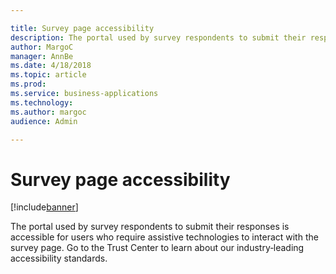 ```yaml
---

title: Survey page accessibility
description: The portal used by survey respondents to submit their responses is accessible for users who require assistive technologies to interact with the survey page.
author: MargoC
manager: AnnBe
ms.date: 4/18/2018
ms.topic: article
ms.prod: 
ms.service: business-applications
ms.technology: 
ms.author: margoc
audience: Admin

---
```

#  Survey page accessibility 




[!include[banner](../../../includes/banner.md)]

The portal used by survey respondents to submit their responses is accessible
for users who require assistive technologies to interact with the survey page.
Go to the Trust Center to learn about our industry‑leading accessibility
standards.


